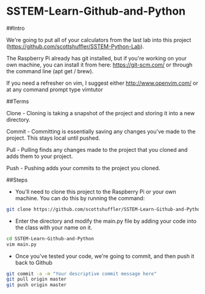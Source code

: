 # SSTEM-Learn-Github-and-Python 

##Intro

We're going to put all of your calculators from the last lab into this project (https://github.com/scottshuffler/SSTEM-Python-Lab). 

The Raspberry Pi already has git installed, but if you're working on your own machine, you can install it from here: https://git-scm.com/ or through the command line (apt get / brew). 

If you need a refresher on vim, I suggest either http://www.openvim.com/ or at any command prompt type vimtutor

##Terms

Clone - Cloning is taking a snapshot of the project and storing it into a new directory. 

Commit - Committing is essentially saving any changes you've made to the project. This stays local until pushed. 

Pull - Pulling finds any changes made to the project that you cloned and adds them to your project. 

Push - Pushing adds your commits to the project you cloned.

##Steps

- You'll need to clone this project to the Raspberry Pi or your own machine. You can do this by running the command: 
``` bash
git clone https://github.com/scottshuffler/SSTEM-Learn-Github-and-Python.git
```

- Enter the directory and modify the main.py file by adding your code into the class with your name on it. 
``` bash
cd SSTEM-Learn-Github-and-Python 
vim main.py
```

- Once you've tested your code, we're going to commit, and then push it back to Github
``` bash
git commit -a -m "Your descriptive commit message here"
git pull origin master
git push origin master
```
